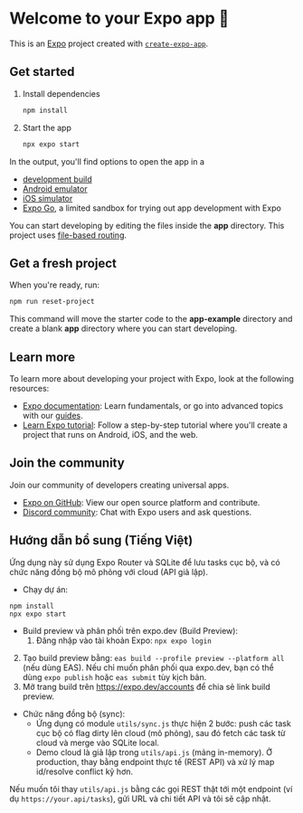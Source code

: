 # Welcome to your Expo app 👋

This is an [Expo](https://expo.dev) project created with [`create-expo-app`](https://www.npmjs.com/package/create-expo-app).

## Get started

1. Install dependencies

   ```bash
   npm install
   ```

2. Start the app

   ```bash
   npx expo start
   ```

In the output, you'll find options to open the app in a

- [development build](https://docs.expo.dev/develop/development-builds/introduction/)
- [Android emulator](https://docs.expo.dev/workflow/android-studio-emulator/)
- [iOS simulator](https://docs.expo.dev/workflow/ios-simulator/)
- [Expo Go](https://expo.dev/go), a limited sandbox for trying out app development with Expo

You can start developing by editing the files inside the **app** directory. This project uses [file-based routing](https://docs.expo.dev/router/introduction).

## Get a fresh project

When you're ready, run:

```bash
npm run reset-project
```

This command will move the starter code to the **app-example** directory and create a blank **app** directory where you can start developing.

## Learn more

To learn more about developing your project with Expo, look at the following resources:

- [Expo documentation](https://docs.expo.dev/): Learn fundamentals, or go into advanced topics with our [guides](https://docs.expo.dev/guides).
- [Learn Expo tutorial](https://docs.expo.dev/tutorial/introduction/): Follow a step-by-step tutorial where you'll create a project that runs on Android, iOS, and the web.

## Join the community

Join our community of developers creating universal apps.

- [Expo on GitHub](https://github.com/expo/expo): View our open source platform and contribute.
- [Discord community](https://chat.expo.dev): Chat with Expo users and ask questions.

## Hướng dẫn bổ sung (Tiếng Việt)

Ứng dụng này sử dụng Expo Router và SQLite để lưu tasks cục bộ, và có chức năng đồng bộ mô phỏng với cloud (API giả lập).

- Chạy dự án:

```pwsh
npm install
npx expo start
```

- Build preview và phân phối trên expo.dev (Build Preview):
   1. Đăng nhập vào tài khoản Expo: `npx expo login`
 2. Tạo build preview bằng: `eas build --profile preview --platform all` (nếu dùng EAS). Nếu chỉ muốn phân phối qua expo.dev, bạn có thể dùng `expo publish` hoặc `eas submit` tùy kịch bản.
 3. Mở trang build trên https://expo.dev/accounts để chia sẻ link build preview.

- Chức năng đồng bộ (sync):
   - Ứng dụng có module `utils/sync.js` thực hiện 2 bước: push các task cục bộ có flag dirty lên cloud (mô phỏng), sau đó fetch các task từ cloud và merge vào SQLite local.
   - Demo cloud là giả lập trong `utils/api.js` (mảng in-memory). Ở production, thay bằng endpoint thực tế (REST API) và xử lý map id/resolve conflict kỹ hơn.

Nếu muốn tôi thay `utils/api.js` bằng các gọi REST thật tới một endpoint (ví dụ `https://your.api/tasks`), gửi URL và chi tiết API và tôi sẽ cập nhật.

